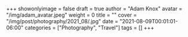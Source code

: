 +++
showonlyimage = false
draft = true
author = "Adam Knox"
avatar = "/img/adam_avatar.jpeg"
weight = 0
title = ""
cover = "/img/post/photography/2021_08/.jpg"
date = "2021-08-09T00:01:01-06:00"
categories = ["Photography", "Travel"]
tags = []
+++
<!--more-->
